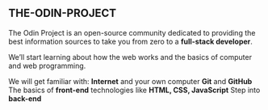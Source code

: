 ## THE-ODIN-PROJECT

The Odin Project is an open-source community dedicated to providing the best information sources to take you from zero to a **full-stack developer**.

We’ll start learning about how the web works and the basics of computer and web programming.

We will get familiar with:
**Internet** and your own computer
**Git** and **GitHub**
The basics of **front-end** technologies like **HTML, CSS, JavaScript**
Step into **back-end**
